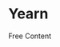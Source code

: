 # Yearn

<ResourceGroupTitle>Free Content</ResourceGroupTitle>
<BadgeLink badgeText='Read' colorScheme='yellow' href=''></BadgeLink>
<BadgeLink badgeText='Read' colorScheme='yellow' href=''></BadgeLink>
<BadgeLink badgeText='Read' colorScheme='yellow' href=''></BadgeLink>